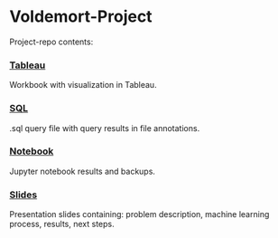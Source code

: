 # Voldemort-Project
Project-repo contents: 

### [Tableau](https://github.com/Tognolia/Voldemort-Project/tree/main/Tableau)
Workbook with visualization in Tableau.

### [SQL](https://github.com/Tognolia/Voldemort-Project/tree/main/sql)
.sql query file with query results in file annotations. 

### [Notebook](https://github.com/Tognolia/Voldemort-Project/tree/main/Notebook)
Jupyter notebook results and backups.

### [Slides](https://github.com/Tognolia/Voldemort-Project/tree/main/Slides)
Presentation slides containing: problem description, machine learning process, results, next steps. 
